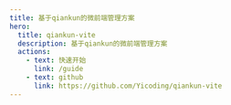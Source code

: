 ```yaml
---
title: 基于qiankun的微前端管理方案
hero:
  title: qiankun-vite
  description: 基于qiankun的微前端管理方案
  actions:
    - text: 快速开始
      link: /guide
    - text: github
      link: https://github.com/Yicoding/qiankun-vite
---
```

